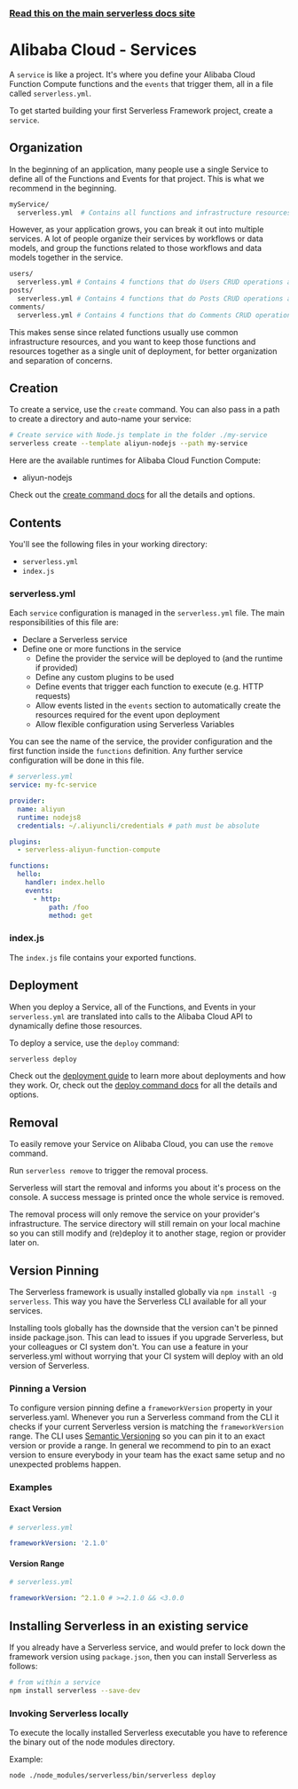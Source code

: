 <!--
title: Serverless Framework - Alibaba Cloud Function Compute Guide - Services
menuText: Services
menuOrder: 4
description: How to manage and configure Serverless services, which contain your Alibaba Cloud Function Compute, their events and resources.
layout: Doc
-->

<!-- DOCS-SITE-LINK:START automatically generated  -->

### [Read this on the main serverless docs site](https://www.serverless.com/framework/docs/providers/aliyun/guide/services)

<!-- DOCS-SITE-LINK:END -->

# Alibaba Cloud - Services

A `service` is like a project. It's where you define your Alibaba Cloud Function Compute functions and the `events` that trigger them, all in a file called `serverless.yml`.

To get started building your first Serverless Framework project, create a `service`.

## Organization

In the beginning of an application, many people use a single Service to define all of the Functions and Events for that project. This is what we recommend in the beginning.

```bash
myService/
  serverless.yml  # Contains all functions and infrastructure resources
```

However, as your application grows, you can break it out into multiple services. A lot of people organize their services by workflows or data models, and group the functions related to those workflows and data models together in the service.

```bash
users/
  serverless.yml # Contains 4 functions that do Users CRUD operations and the Users database
posts/
  serverless.yml # Contains 4 functions that do Posts CRUD operations and the Posts database
comments/
  serverless.yml # Contains 4 functions that do Comments CRUD operations and the Comments database
```

This makes sense since related functions usually use common infrastructure resources, and you want to keep those functions and resources together as a single unit of deployment, for better organization and separation of concerns.

## Creation

To create a service, use the `create` command. You can also pass in a path to create a directory and auto-name your service:

```bash
# Create service with Node.js template in the folder ./my-service
serverless create --template aliyun-nodejs --path my-service
```

Here are the available runtimes for Alibaba Cloud Function Compute:

- aliyun-nodejs

Check out the [create command docs](../cli-reference/create) for all the details and options.

## Contents

You'll see the following files in your working directory:

- `serverless.yml`
- `index.js`

### serverless.yml

Each `service` configuration is managed in the `serverless.yml` file. The main responsibilities of this file are:

- Declare a Serverless service
- Define one or more functions in the service
  - Define the provider the service will be deployed to (and the runtime if provided)
  - Define any custom plugins to be used
  - Define events that trigger each function to execute (e.g. HTTP requests)
  - Allow events listed in the `events` section to automatically create the resources required for the event upon deployment
  - Allow flexible configuration using Serverless Variables

You can see the name of the service, the provider configuration and the first function inside the `functions` definition. Any further service configuration will be done in this file.

```yml
# serverless.yml
service: my-fc-service

provider:
  name: aliyun
  runtime: nodejs8
  credentials: ~/.aliyuncli/credentials # path must be absolute

plugins:
  - serverless-aliyun-function-compute

functions:
  hello:
    handler: index.hello
    events:
      - http:
          path: /foo
          method: get
```

### index.js

The `index.js` file contains your exported functions.

## Deployment

When you deploy a Service, all of the Functions, and Events in your `serverless.yml` are translated into calls to the Alibaba Cloud API to dynamically define those resources.

To deploy a service, use the `deploy` command:

```bash
serverless deploy
```

Check out the [deployment guide](./deploying.md) to learn more about deployments and how they work. Or, check out the [deploy command docs](../cli-reference/deploy.md) for all the details and options.

## Removal

To easily remove your Service on Alibaba Cloud, you can use the `remove` command.

Run `serverless remove` to trigger the removal process.

Serverless will start the removal and informs you about it's process on the console. A success message is printed once the whole service is removed.

The removal process will only remove the service on your provider's infrastructure. The service directory will still remain on your local machine so you can still modify and (re)deploy it to another stage, region or provider later on.

## Version Pinning

The Serverless framework is usually installed globally via `npm install -g serverless`. This way you have the Serverless CLI available for all your services.

Installing tools globally has the downside that the version can't be pinned inside package.json. This can lead to issues if you upgrade Serverless, but your colleagues or CI system don't. You can use a feature in your serverless.yml without worrying that your CI system will deploy with an old version of Serverless.

### Pinning a Version

To configure version pinning define a `frameworkVersion` property in your serverless.yaml. Whenever you run a Serverless command from the CLI it checks if your current Serverless version is matching the `frameworkVersion` range. The CLI uses [Semantic Versioning](http://semver.org/) so you can pin it to an exact version or provide a range. In general we recommend to pin to an exact version to ensure everybody in your team has the exact same setup and no unexpected problems happen.

### Examples

#### Exact Version

```yml
# serverless.yml

frameworkVersion: '2.1.0'
```

#### Version Range

```yml
# serverless.yml

frameworkVersion: ^2.1.0 # >=2.1.0 && <3.0.0
```

## Installing Serverless in an existing service

If you already have a Serverless service, and would prefer to lock down the framework version using `package.json`, then you can install Serverless as follows:

```bash
# from within a service
npm install serverless --save-dev
```

### Invoking Serverless locally

To execute the locally installed Serverless executable you have to reference the binary out of the node modules directory.

Example:

```
node ./node_modules/serverless/bin/serverless deploy
```

